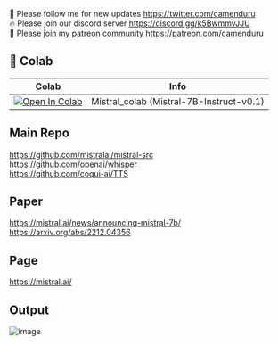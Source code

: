 🐣 Please follow me for new updates https://twitter.com/camenduru <br />
🔥 Please join our discord server https://discord.gg/k5BwmmvJJU <br />
🥳 Please join my patreon community https://patreon.com/camenduru <br />

## 🦒 Colab

| Colab | Info
| --- | --- |
[![Open In Colab](https://colab.research.google.com/assets/colab-badge.svg)](https://colab.research.google.com/github/camenduru/Mistral-colab/blob/main/Mistral_colab.ipynb) | Mistral_colab (Mistral-7B-Instruct-v0.1)

## Main Repo
https://github.com/mistralai/mistral-src <br />
https://github.com/openai/whisper <br />
https://github.com/coqui-ai/TTS <br />

## Paper
https://mistral.ai/news/announcing-mistral-7b/ <br />
https://arxiv.org/abs/2212.04356 <br />

## Page
https://mistral.ai/

## Output
![image](https://github.com/camenduru/Mistral-colab/assets/54370274/7d74acf5-4659-4235-be6d-75b4396520d9)
